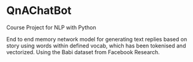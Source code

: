 # QnAChatBot
Course Project for NLP with Python

End to end memory network model for generating text replies based on story using words within defined vocab, which has been tokenised and vectorized. Using the Babi dataset from Facebook Research.
